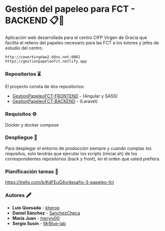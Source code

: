 # Gestión del papeleo para FCT - BACKEND 📋📁
Aplicación web desarrollada para el centro CIFP Virgen de Gracia que facilita el relleno del papeleo necesario para las FCT a los tutores y jefes de estudio del centro.

```
http://coworkingdaw2.ddns.net:8081
https://gestionpapeleofct.netlify.app
```

### Repositorios ⏳
El proyecto consta de dos repositorios:
- [GestionPapeleoFCT-FRONTEND](https://github.com/meryjv00/GestionPapeleoFCT-FRONTEND) - (Angular y SASS)
- [GestionPapeleoFCT-BACKEND](https://github.com/meryjv00/GestionPapeleoFCT-BACKEND) - (Laravel)

### Requisitos ⚙
Docker y docker compose

### Despliegue  🧱
Para desplegar el entorno de producción siempre y cuando cumplas los requisitos, solo tendrás que ejecutar los scripts (iniciar.sh) de los correspondientes repositorios (back y front), en el orden que usted prefiera.

### Planificación tareas 📜 
https://trello.com/b/KdFEuQ4v/desafio-3-papeleo-fct

### Autores 🖋
* **Luis Quesada** - [kherop](https://github.com/kherop)
* **Daniel Sánchez** - [SanchezCheca](https://github.com/SanchezCheca)
* **María Juan** - [meryjv00](https://github.com/meryjv00)
* **Sergio Susin** - [MrBlue-lab](https://github.com/MrBlue-lab)  

 
